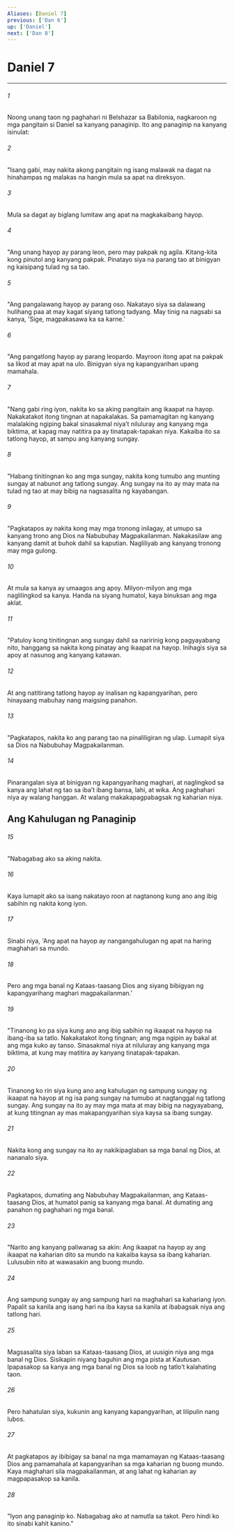 ```yaml
---
Aliases: [Daniel 7]
previous: ['Dan 6']
up: ['Daniel']
next: ['Dan 8']
---
```

# Daniel 7

***


###### 1 


Noong unang taon ng paghahari ni Belshazar sa Babilonia, nagkaroon ng mga pangitain si Daniel sa kanyang panaginip. Ito ang panaginip na kanyang isinulat: 


###### 2 


"Isang gabi, may nakita akong pangitain ng isang malawak na dagat na hinahampas ng malakas na hangin mula sa apat na direksyon. 


###### 3 


Mula sa dagat ay biglang lumitaw ang apat na magkakaibang hayop. 


###### 4 


"Ang unang hayop ay parang leon, pero may pakpak ng agila. Kitang-kita kong pinutol ang kanyang pakpak. Pinatayo siya na parang tao at binigyan ng kaisipang tulad ng sa tao. 


###### 5 


"Ang pangalawang hayop ay parang oso. Nakatayo siya sa dalawang hulihang paa at may kagat siyang tatlong tadyang. May tinig na nagsabi sa kanya, 'Sige, magpakasawa ka sa karne.' 


###### 6 


"Ang pangatlong hayop ay parang leopardo. Mayroon itong apat na pakpak sa likod at may apat na ulo. Binigyan siya ng kapangyarihan upang mamahala. 


###### 7 


"Nang gabi ring iyon, nakita ko sa aking pangitain ang ikaapat na hayop. Nakakatakot itong tingnan at napakalakas. Sa pamamagitan ng kanyang malalaking ngiping bakal sinasakmal niyaʼt niluluray ang kanyang mga biktima, at kapag may natitira pa ay tinatapak-tapakan niya. Kakaiba ito sa tatlong hayop, at sampu ang kanyang sungay. 


###### 8 


"Habang tinitingnan ko ang mga sungay, nakita kong tumubo ang munting sungay at nabunot ang tatlong sungay. Ang sungay na ito ay may mata na tulad ng tao at may bibig na nagsasalita ng kayabangan. 


###### 9 


"Pagkatapos ay nakita kong may mga tronong inilagay, at umupo sa kanyang trono ang Dios na Nabubuhay Magpakailanman. Nakakasilaw ang kanyang damit at buhok dahil sa kaputian. Nagliliyab ang kanyang tronong may mga gulong. 


###### 10 


At mula sa kanya ay umaagos ang apoy. Milyon-milyon ang mga naglilingkod sa kanya. Handa na siyang humatol, kaya binuksan ang mga aklat. 


###### 11 


"Patuloy kong tinitingnan ang sungay dahil sa naririnig kong pagyayabang nito, hanggang sa nakita kong pinatay ang ikaapat na hayop. Inihagis siya sa apoy at nasunog ang kanyang katawan. 


###### 12 


At ang natitirang tatlong hayop ay inalisan ng kapangyarihan, pero hinayaang mabuhay nang maigsing panahon. 


###### 13 


"Pagkatapos, nakita ko ang parang tao na pinaliligiran ng ulap. Lumapit siya sa Dios na Nabubuhay Magpakailanman. 


###### 14 


Pinarangalan siya at binigyan ng kapangyarihang maghari, at naglingkod sa kanya ang lahat ng tao sa ibaʼt ibang bansa, lahi, at wika. Ang paghahari niya ay walang hanggan. At walang makakapagpabagsak ng kaharian niya.

## Ang Kahulugan ng Panaginip 


###### 15 


"Nabagabag ako sa aking nakita. 


###### 16 


Kaya lumapit ako sa isang nakatayo roon at nagtanong kung ano ang ibig sabihin ng nakita kong iyon. 


###### 17 


Sinabi niya, 'Ang apat na hayop ay nangangahulugan ng apat na haring maghahari sa mundo. 


###### 18 


Pero ang mga banal ng Kataas-taasang Dios ang siyang bibigyan ng kapangyarihang maghari magpakailanman.' 


###### 19 


"Tinanong ko pa siya kung ano ang ibig sabihin ng ikaapat na hayop na ibang-iba sa tatlo. Nakakatakot itong tingnan; ang mga ngipin ay bakal at ang mga kuko ay tanso. Sinasakmal niya at niluluray ang kanyang mga biktima, at kung may matitira ay kanyang tinatapak-tapakan. 


###### 20 


Tinanong ko rin siya kung ano ang kahulugan ng sampung sungay ng ikaapat na hayop at ng isa pang sungay na tumubo at nagtanggal ng tatlong sungay. Ang sungay na ito ay may mga mata at may bibig na nagyayabang, at kung titingnan ay mas makapangyarihan siya kaysa sa ibang sungay. 


###### 21 


Nakita kong ang sungay na ito ay nakikipaglaban sa mga banal ng Dios, at nananalo siya. 


###### 22 


Pagkatapos, dumating ang Nabubuhay Magpakailanman, ang Kataas-taasang Dios, at humatol panig sa kanyang mga banal. At dumating ang panahon ng paghahari ng mga banal. 


###### 23 


"Narito ang kanyang paliwanag sa akin: Ang ikaapat na hayop ay ang ikaapat na kaharian dito sa mundo na kakaiba kaysa sa ibang kaharian. Lulusubin nito at wawasakin ang buong mundo. 


###### 24 


Ang sampung sungay ay ang sampung hari na maghahari sa kahariang iyon. Papalit sa kanila ang isang hari na iba kaysa sa kanila at ibabagsak niya ang tatlong hari. 


###### 25 


Magsasalita siya laban sa Kataas-taasang Dios, at uusigin niya ang mga banal ng Dios. Sisikapin niyang baguhin ang mga pista at Kautusan. Ipapasakop sa kanya ang mga banal ng Dios sa loob ng tatloʼt kalahating taon. 


###### 26 


Pero hahatulan siya, kukunin ang kanyang kapangyarihan, at lilipulin nang lubos. 


###### 27 


At pagkatapos ay ibibigay sa banal na mga mamamayan ng Kataas-taasang Dios ang pamamahala at kapangyarihan sa mga kaharian ng buong mundo. Kaya maghahari sila magpakailanman, at ang lahat ng kaharian ay magpapasakop sa kanila. 


###### 28 


"Iyon ang panaginip ko. Nabagabag ako at namutla sa takot. Pero hindi ko ito sinabi kahit kanino."
